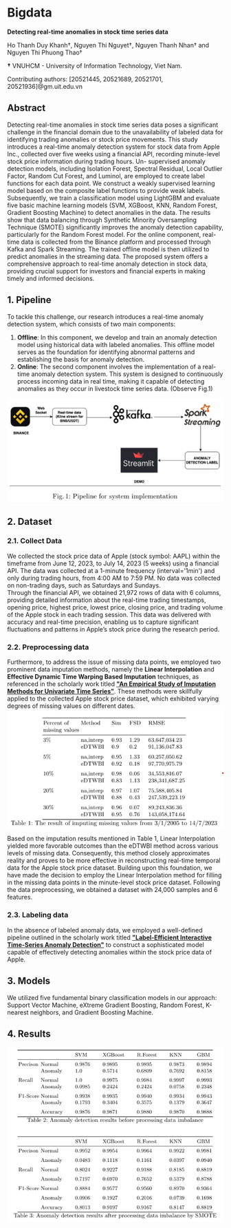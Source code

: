 # Bigdata
**Detecting real-time anomalies in stock time series data**

Ho Thanh Duy Khanh†, Nguyen Thi Nguyet†, Nguyen Thanh Nhan† and Nguyen Thi Phuong Thao†

**†** VNUHCM - University of Information Technology, Viet Nam.

Contributing authors: [20521445, 20521689, 20521701, 20521936]@gm.uit.edu.vn

## Abstract
Detecting real-time anomalies in stock time series data poses a significant challenge in the financial domain due to the unavailability of labeled data for identifying trading anomalies or stock price movements. This study introduces a real-time anomaly detection system for stock data from Apple Inc., collected over five weeks using a financial API,  recording minute-level stock price information during trading hours. Un- supervised anomaly detection models, including Isolation Forest, Spectral Residual, Local Outlier Factor, Random Cut Forest, and Luminol,  are employed to create label functions for each data point. We construct  a weakly supervised learning model based on the composite label functions to provide weak labels. Subsequently, we train a classification model  using LightGBM and evaluate five basic machine learning models (SVM, XGBoost, KNN, Random Forest, Gradient Boosting Machine) to detect anomalies in the data. The results show that data balancing through  Synthetic Minority Oversampling Technique (SMOTE) significantly improves the anomaly detection capability, particularly for the Random  Forest model. For the online component, real-time data is collected from  the Binance platform and processed through Kafka and Spark Streaming. The trained offline model is then utilized to predict anomalies in the  streaming data. The proposed system offers a comprehensive approach to real-time anomaly detection in stock data, providing crucial support for investors and financial experts in making timely and informed decisions. 

## 1. Pipeline
To tackle this challenge, our research introduces a real-time anomaly detection system, which consists of two main components:  
1. **Offline**: In this component, we develop and train an anomaly detection model using historical data with labeled anomalies. This offline model serves as the foundation for identifying abnormal patterns and establishing the basis for anomaly detection.
2. **Online**: The second component involves the implementation of a real-time anomaly detection system. This system is designed to continuously process incoming data in real time, making it capable of detecting anomalies as they occur in livestock time series data. (Observe Fig.1)

![PipelineOnline](https://github.com/Moon2909/Bigdata/blob/main/PipelineOnline.png)

## 2. Dataset
### 2.1. Collect Data
We collected the stock price data of Apple (stock symbol: AAPL) within the timeframe from June 12, 2023, to July 14, 2023 (5 weeks) using a financial API. The data was collected at a 1-minute frequency (interval='1min') and only  during trading hours, from 4:00 AM to 7:59 PM. No data was collected on non-trading days, such as Saturdays and Sundays.  
Through the financial API, we obtained 21,972 rows of data with 6 columns, providing detailed information about the real-time trading timestamps, opening price, highest price, lowest price, closing price, and trading volume of the Apple  stock in each trading session. This data was delivered with accuracy and real-time precision, enabling us to capture significant fluctuations and patterns in  Apple’s stock price during the research period. 

### 2.2. Preprocessing data
Furthermore, to address the issue of missing data points, we employed two prominent data imputation methods, namely the **Linear Interpolation** and **Effective Dynamic Time Warping Based Imputation** techniques, as referenced in the scholarly work titled [**"An Empirical Study of Imputation Methods for Univariate Time Series"**](https://www.researchgate.net/publication/351095422_An_Empirical_Study_of_Imputation_Methods_for_Univariate_Time_Series_SO_SANH_MOT_SO_PHUONG_PHAP_XU_LY_DU_LIEU_THIEU_CHO_CHUOI_DU_LIEU_THOI_GIAN_MOT_CHIEU). These methods were skillfully applied to the collected Apple stock price dataset, which exhibited varying degrees of missing values on different dates.
![ResultPreprocessing](https://github.com/Moon2909/Bigdata/blob/main/Picture/ResultPreprocessing.png)

Based on the imputation results mentioned in Table 1, Linear Interpolation yielded more favorable outcomes than the eDTWBI method across various levels of missing data. Consequently, this method closely approximates reality and proves to be more effective in reconstructing real-time temporal data for the Apple stock price dataset. Building upon this foundation, we have made the decision to employ the Linear Interpolation method for filling in the missing data points in the minute-level stock price dataset. Following the data preprocessing, we obtained a dataset with 24,000 samples and 6 features. 

### 2.3. Labeling data
In the absence of labeled anomaly data, we employed a well-defined pipeline outlined in the scholarly work titled [**"Label-Efficient Interactive Time-Series Anomaly Detection"**](https://arxiv.org/abs/2212.14621) to construct a sophisticated model capable of effectively detecting anomalies within the stock price data of Apple. 

## 3. Models
We utilized five fundamental binary classification models in our approach: Support Vector Machine, eXtreme Gradient Boosting, Random Forest, K-nearest neighbors, and Gradient Boosting Machine.

## 4. Results
![Result](https://github.com/Moon2909/Bigdata/blob/main/Picture/Result.png)

